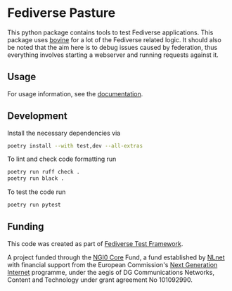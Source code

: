 # Fediverse Pasture

This python package contains tools to test Fediverse applications. This
package uses [bovine](https://bovine.readthedocs.io/en/latest/) for a lot
of the Fediverse related logic. It should also be noted that the aim here
is to debug issues caused by federation, thus everything involves starting
a webserver and running requests against it.

## Usage

For usage information, see the [documentation](https://funfedi.dev/fediverse_pasture/python_package/).

## Development

Install the necessary dependencies via

```bash
poetry install --with test,dev --all-extras
```

To lint and check code formatting run

```bash
poetry run ruff check .
poetry run black .
```

To test the code run

```bash
poetry run pytest
```

## Funding

This code was created as part of [Fediverse Test Framework](https://nlnet.nl/project/FediverseTestFramework/).

A project funded through the [NGI0 Core](https://nlnet.nl/core) Fund,
a fund established by [NLnet](https://nlnet.nl/) with financial support from
the European Commission's [Next Generation Internet](https://ngi.eu/) programme,
under the aegis of DG Communications Networks, Content and Technology
under grant agreement No 101092990.
